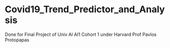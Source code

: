 # Covid19_Trend_Predictor_and_Analysis
Done for Final Project of Univ AI AI1 Cohort 1 under Harvard Prof Pavlos Protopapas
